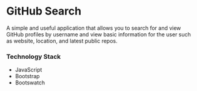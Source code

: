 # GitHub Search

A simple and useful application that allows you to search for and view GitHub profiles by username and view basic information for the user such as website, location, and latest public repos.

### Technology Stack

- JavaScript
- Bootstrap
- Bootswatch
